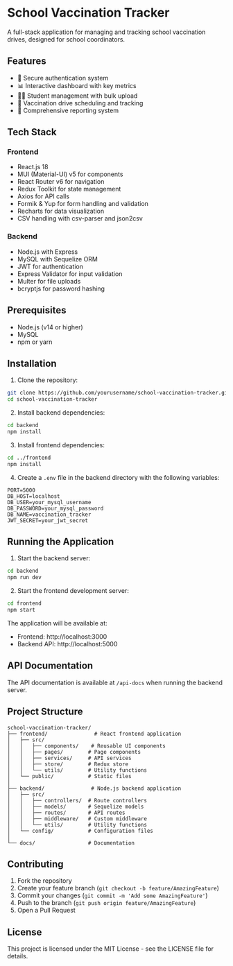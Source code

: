 # School Vaccination Tracker

A full-stack application for managing and tracking school vaccination drives, designed for school coordinators.

## Features

- 🔐 Secure authentication system
- 📊 Interactive dashboard with key metrics
- 👩‍🎓 Student management with bulk upload
- 💉 Vaccination drive scheduling and tracking
- 📄 Comprehensive reporting system

## Tech Stack

### Frontend
- React.js 18
- MUI (Material-UI) v5 for components
- React Router v6 for navigation
- Redux Toolkit for state management
- Axios for API calls
- Formik & Yup for form handling and validation
- Recharts for data visualization
- CSV handling with csv-parser and json2csv

### Backend
- Node.js with Express
- MySQL with Sequelize ORM
- JWT for authentication
- Express Validator for input validation
- Multer for file uploads
- bcryptjs for password hashing

## Prerequisites

- Node.js (v14 or higher)
- MySQL
- npm or yarn

## Installation

1. Clone the repository:
```bash
git clone https://github.com/yourusername/school-vaccination-tracker.git
cd school-vaccination-tracker
```

2. Install backend dependencies:
```bash
cd backend
npm install
```

3. Install frontend dependencies:
```bash
cd ../frontend
npm install
```

4. Create a `.env` file in the backend directory with the following variables:
```
PORT=5000
DB_HOST=localhost
DB_USER=your_mysql_username
DB_PASSWORD=your_mysql_password
DB_NAME=vaccination_tracker
JWT_SECRET=your_jwt_secret
```

## Running the Application

1. Start the backend server:
```bash
cd backend
npm run dev
```

2. Start the frontend development server:
```bash
cd frontend
npm start
```

The application will be available at:
- Frontend: http://localhost:3000
- Backend API: http://localhost:5000

## API Documentation

The API documentation is available at `/api-docs` when running the backend server.

## Project Structure

```
school-vaccination-tracker/
├── frontend/               # React frontend application
│   ├── src/
│   │   ├── components/    # Reusable UI components
│   │   ├── pages/        # Page components
│   │   ├── services/     # API services
│   │   ├── store/        # Redux store
│   │   └── utils/        # Utility functions
│   └── public/           # Static files
│
├── backend/               # Node.js backend application
│   ├── src/
│   │   ├── controllers/  # Route controllers
│   │   ├── models/       # Sequelize models
│   │   ├── routes/       # API routes
│   │   ├── middleware/   # Custom middleware
│   │   └── utils/        # Utility functions
│   └── config/           # Configuration files
│
└── docs/                 # Documentation
```

## Contributing

1. Fork the repository
2. Create your feature branch (`git checkout -b feature/AmazingFeature`)
3. Commit your changes (`git commit -m 'Add some AmazingFeature'`)
4. Push to the branch (`git push origin feature/AmazingFeature`)
5. Open a Pull Request

## License

This project is licensed under the MIT License - see the LICENSE file for details.